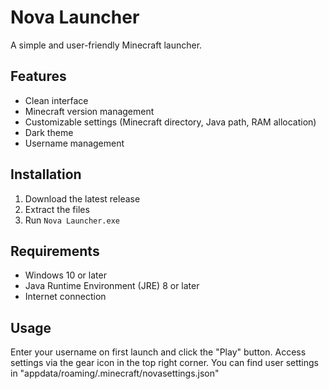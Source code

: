 # Nova Launcher

A simple and user-friendly Minecraft launcher.

## Features

- Clean interface
- Minecraft version management
- Customizable settings (Minecraft directory, Java path, RAM allocation)
- Dark theme
- Username management

## Installation

1. Download the latest release
2. Extract the files
3. Run `Nova Launcher.exe`

## Requirements

- Windows 10 or later
- Java Runtime Environment (JRE) 8 or later
- Internet connection

## Usage

Enter your username on first launch and click the "Play" button.
Access settings via the gear icon in the top right corner.
You can find user settings in "appdata/roaming/.minecraft/novasettings.json"

